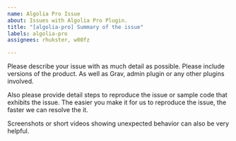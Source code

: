 ```yaml
---
name: Algolia Pro Issue
about: Issues with Algolia Pro Plugin.
title: "[algolia-pro] Summary of the issue"
labels: algolia-pro
assignees: rhukster, w00fz

---
```


Please describe your issue with as much detail as possible. Please include versions of the product. As well as Grav, admin plugin or any other plugins involved. 

Also please provide detail steps to reproduce the issue or sample code that exhibits the issue.  The easier you make it for us to reproduce the issue, the faster we can resolve the it. 

Screenshots or short videos showing unexpected behavior can also be very helpful.
